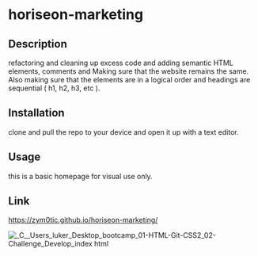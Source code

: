 # horiseon-marketing

## Description

refactoring and cleaning up excess code and adding semantic HTML elements, comments and Making sure that the website remains the same. 
Also making sure that the elements are in a logical order and headings are sequential ( h1, h2, h3, etc ).

## Installation

clone and pull the repo to your device and open it up with a text editor.

## Usage 

this is a basic homepage for visual use only.

## Link

https://zym0tic.github.io/horiseon-marketing/


![_C__Users_luker_Desktop_bootcamp_01-HTML-Git-CSS2_02-Challenge_Develop_index html](https://user-images.githubusercontent.com/49612038/179092536-b1c28549-464a-406f-8631-3e5f34b47e04.png)
